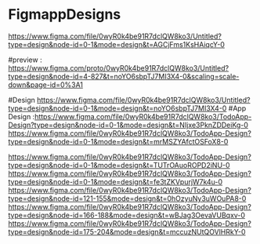 # FigmappDesigns


https://www.figma.com/file/0wyR0k4be91R7dclQW8ko3/Untitled?type=design&node-id=0-1&mode=design&t=AGCjFms1KsHAiqcY-0


#preview : https://www.figma.com/proto/0wyR0k4be91R7dclQW8ko3/Untitled?type=design&node-id=4-827&t=noYO6sbpTJ7MI3X4-0&scaling=scale-down&page-id=0%3A1

#Design https://www.figma.com/file/0wyR0k4be91R7dclQW8ko3/Untitled?type=design&node-id=0-1&mode=design&t=noYO6sbpTJ7MI3X4-0
#App Design  :https://www.figma.com/file/0wyR0k4be91R7dclQW8ko3/TodoApp-Design?type=design&node-id=0-1&mode=design&t=NIjxe3PknZDDeiKg-0
https://www.figma.com/file/0wyR0k4be91R7dclQW8ko3/TodoApp-Design?type=design&node-id=0-1&mode=design&t=mrMSZYAfctOSFoX8-0


https://www.figma.com/file/0wyR0k4be91R7dclQW8ko3/TodoApp-Design?type=design&node-id=0-1&mode=design&t=TUTrOAuoROPD2iNU-0
https://www.figma.com/file/0wyR0k4be91R7dclQW8ko3/TodoApp-Design?type=design&node-id=0-1&mode=design&t=fe3tZKVpurjW7k4u-0
https://www.figma.com/file/0wyR0k4be91R7dclQW8ko3/TodoApp-Design?type=design&node-id=121-155&mode=design&t=0hOzyuNy3uWOuPA8-0
https://www.figma.com/file/0wyR0k4be91R7dclQW8ko3/TodoApp-Design?type=design&node-id=166-188&mode=design&t=wBJag3OevaVUBqxv-0
https://www.figma.com/file/0wyR0k4be91R7dclQW8ko3/TodoApp-Design?type=design&node-id=175-204&mode=design&t=mccuzNUtQOVlHRkY-0
